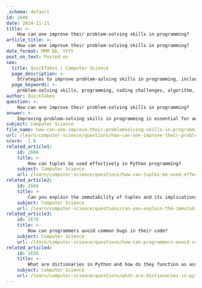 ```yaml
---
_schema: default
id: 2680
date: 2024-11-21
title: >-
    How can one improve their problem-solving skills in programming?
article_title: >-
    How can one improve their problem-solving skills in programming?
date_format: MMM DD, YYYY
post_on_text: Posted on
seo:
  title: QuickTakes | Computer Science
  page_description: >-
    Strategies to improve problem-solving skills in programming, including practice, collaboration, systematic approaches, and learning from mistakes.
  page_keywords: >-
    problem-solving skills, programming, coding challenges, algorithm, coding contests, peer collaboration, debugging techniques, systematic approach, continuous learning, code optimization
author: QuickTakes
question: >-
    How can one improve their problem-solving skills in programming?
answer: >-
    Improving problem-solving skills in programming is essential for any developer, as these skills are often prioritized by employers over specific programming language proficiency. Here are several strategies to enhance your problem-solving abilities:\n\n1. **Practice Regularly**: Engaging in coding challenges and puzzles is one of the most effective ways to improve your problem-solving skills. Websites that offer coding challenges allow you to tackle a variety of problems, helping you become familiar with different algorithms and programming concepts. Aim to solve problems that stretch your abilities but are not overwhelmingly difficult.\n\n2. **Make Problem-Solving a Habit**: Incorporate problem-solving into your daily routine. This could involve working on small coding problems outside of work hours or participating in online coding contests. The key is to make it enjoyable rather than a chore, which can help you develop a more intuitive approach to solving problems.\n\n3. **Collaborate with Others**: Working with peers can provide new perspectives and insights into problem-solving. Pair programming or participating in coding groups can expose you to different techniques and strategies that you might not have considered on your own.\n\n4. **Understand the Problem Thoroughly**: Before jumping into coding, take the time to read and understand the problem statement multiple times. Identify edge cases and constraints, and consider the complexity of the solution you are about to implement.\n\n5. **Develop a Systematic Approach**: Follow a structured process when tackling problems. This might include:\n   - Understanding the question and requirements.\n   - Estimating the complexity of the solution.\n   - Finding a brute-force solution to ensure it works.\n   - Optimizing the code and repeating the process as necessary.\n   - Dry-running your solution on paper to visualize the flow.\n\n6. **Utilize Debugging Techniques**: Debugging is an integral part of programming and can significantly enhance your problem-solving skills. Familiarize yourself with various debugging techniques such as:\n   - Setting breakpoints to inspect code execution.\n   - Using log analysis to track down issues.\n   - Employing rubber duck debugging, where you explain your code to an inanimate object to clarify your thoughts.\n\n7. **Stay Updated**: Keep learning about new technologies, algorithms, and best practices. This continuous learning will broaden your understanding and simplify your problem-solving process.\n\n8. **Learn from Mistakes**: After solving a problem, take the time to review your solution and identify any mistakes or areas for improvement. Understanding what went wrong and how to fix it is crucial for growth as a programmer.\n\nBy integrating these strategies into your routine, you can significantly enhance your problem-solving skills, making you a more effective and efficient programmer.
subject: Computer Science
file_name: how-can-one-improve-their-problemsolving-skills-in-programming.md
url: /learn/computer-science/questions/how-can-one-improve-their-problemsolving-skills-in-programming
score: -1.0
related_article1:
    id: 2666
    title: >-
        How can tuples be used effectively in Python programming?
    subject: Computer Science
    url: /learn/computer-science/questions/how-can-tuples-be-used-effectively-in-python-programming
related_article2:
    id: 2664
    title: >-
        Can you explain the immutability of tuples and its implications?
    subject: Computer Science
    url: /learn/computer-science/questions/can-you-explain-the-immutability-of-tuples-and-its-implications
related_article3:
    id: 2670
    title: >-
        How can programmers avoid common bugs in their code?
    subject: Computer Science
    url: /learn/computer-science/questions/how-can-programmers-avoid-common-bugs-in-their-code
related_article4:
    id: 2656
    title: >-
        What are dictionaries in Python and how do they function as associative collections?
    subject: Computer Science
    url: /learn/computer-science/questions/what-are-dictionaries-in-python-and-how-do-they-function-as-associative-collections
---
```


&nbsp;